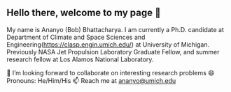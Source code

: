 ## Hello there, welcome to my page 👋

My name is Ananyo (Bob) Bhattacharya. I am currently a Ph.D. candidate at Department of Climate and Space Sciences and Engineering(https://clasp.engin.umich.edu/) at University of Michigan. Previously NASA Jet Propulsion Laboratory Graduate Fellow, and summer research fellow at Los Alamos National Laboratory.


👯 I’m looking forward to collaborate on interesting research problems
😄 Pronouns: He/Him/His
📫 Reach me at ananyo@umich.edu


<!--
**GalacticBobster/GalacticBobster** is a ✨ _special_ ✨ repository because its `README.md` (this file) appears on your GitHub profile.

Here are some ideas to get you started:

- 🔭 I’m currently working on ...
- 🌱 I’m currently learning ...
- 👯 I’m looking to collaborate on ...
- 🤔 I’m looking for help with ...
- 💬 Ask me about ...
- 📫 How to reach me: ...
- 😄 Pronouns: ...
- ⚡ Fun fact: ...
-->
